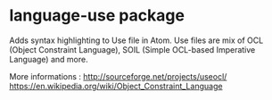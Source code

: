 # language-use package

Adds syntax highlighting to Use file in Atom.
Use files are mix of OCL (Object Constraint Language), SOIL (Simple OCL-based Imperative
Language) and more.

More informations :
http://sourceforge.net/projects/useocl/
https://en.wikipedia.org/wiki/Object_Constraint_Language
